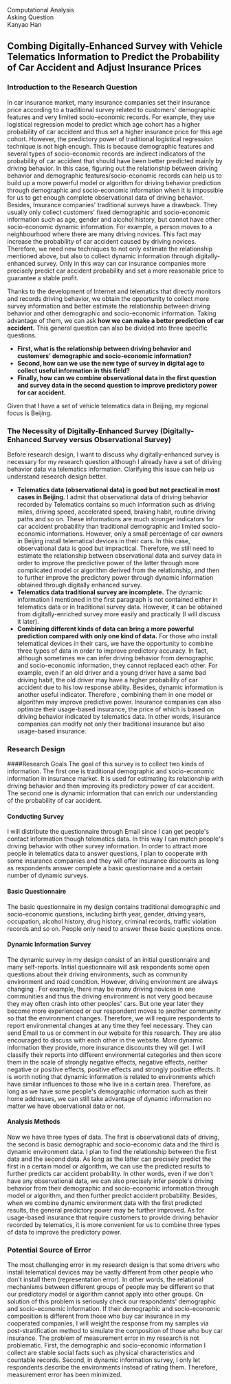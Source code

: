  
Computational Analysis      
Asking Question    
Kanyao Han



## Combing Digitally-Enhanced Survey with Vehicle Telematics Information to Predict the Probability of Car Accident and Adjust Insurance Prices

### Introduction to the Research Question

In car insurance market, many insurance companies set their insurance price according to a traditional survey related to customers' demographic features and very limited socio-economic records. For example, they use logistical regression model to predict which age cohort has a higher probability of car accident and thus set a higher insurance price for this age cohort. However, the predictory power of traditional logistical regression technique is not high enough. This is because demographic features and several types of socio-economic records are indirect indicators of the probability of car accident that should have been better predicted mainly by driving behavior. In this case, figuring out the relationship between driving behavior and demographic features/socio-economic records can help us to build up a  more powerful model or algorithm for driving behavior prediction through demographic and socio-economic information when it is impossible for us to get enough complete observational data of driving behavior. Besides, Insurance companies' traditional surveys have a drawback. They usually only collect customers' fixed demographic and socio-economic information such as age, gender and alcohol history, but cannot have other socio-economic dynamic information. For example, a person moves to a neighbourhood where there are many driving novices. This fact may increase the probability of car accident caused by driving novices. Therefore, we need new techniques to not only estimate the relationship mentioned above, but also to collect dynamic information through digitally-enhanced survey. Only in this way can car insurance companies more precisely predict car accident probability and set a more reasonable price to guarantee a stable profit.  

Thanks to the development of Internet and telematics that directly monitors and records driving behavior, we obtain the opportunity to collect more survey information and better estimate the relationship between driving behavior and other demographic and socio-economic information. Taking advantage of them, we can ask **how we can make a better prediction of car accident.** This general question can also be divided into three specific questions. 

- **First, what is the relationship between driving behavior and customers' demographic and socio-economic information?**   
- **Second, how can we use the new type of survey in digital age to collect useful information in this field?**   
-  **Finally, how can we combine observational data in the first question and survey data in the second question to improve predictory power for car accident.**      

Given that I have a set of vehicle telematics data in Beijing, my regional focus is Beijing.

### The Necessity of Digitally-Enhanced Survey (Digitally-Enhanced Survey versus Observational Survey)
Before research design, I want to discuss why digitally-enhanced survey is necessary for my research question although I already have a set of driving behavior data via telematics information.  Clarifying this issue can help us understand research design better.

- **Telematics data (observational data) is good but not practical in most cases in Beijing.** I admit that observational data of driving behavior recorded by Telematics contains so much information such as driving miles, driving speed, accelerated speed, braking habit, routine driving paths and so on. These informations are much stronger indicators for car accident probability than traditional demographic and limited socio-economic informations. However, only a small percentage of car owners in Beijing install telematical devices in their cars. In this case, observational data is good but impractical. Therefore, we still need to estimate the relationship between observational data and survey data in order to improve the predictive power of the latter through more complicated model or algorithm derived from the relationship, and then to further improve the predictory power through dynamic information obtained through digitally enhanced survey.        
- **Telematics data traditional survey are incomplete.** The dynamic information I mentioned in the first paragraph is not contained either in telematics data or in traditional survey data. However, it can be obtained from digitally-enriched survey more easily and practically (I will discuss it later).       
-  **Combining different kinds of data can bring a more powerful prediction compared with only one kind of data.** For those who install telematical devices in their cars, we have the opportunity to combine three types of data in order to improve predictory accuracy. In fact, although sometimes we can infer driving behavior from demographic and socio-economic information, they cannot replaced each other. For example, even if an old driver and a young driver have a same bad driving habit, the old driver may have a higher probability of car accident due to his low response ability. Besides, dynamic information is another useful indicator. Therefore , combining them in one model or algorithm may improve predictive power. Insurance companies can also optimize their usage-based insurance, the price of which is based on driving behavior indicated by telematics data. In other words, insurance companies can modify not only their traditional insurance but also usage-based insurance.       


### Research Design             
####Research Goals
The goal of this survey is to collect two kinds of information. The first one is traditional demographic and socio-economic information in insurance market. It is used for estimating its relationship with driving behavior and then improving its predictory power of car accident. The second one is dynamic information that can enrich our understanding of the probability of car accident. 

#### Conducting Survey
I will distribute the questionnaire through Email since I can get people's contact information though telematics data. In this way I can match people's driving behavior with other survey information. In order to attract more people in telematics data to answer questions, I plan to cooperate with some insurance companies and they will offer insurance discounts as long as respondents answer complete a basic questionnaire and a certain number of dynamic surveys.

#### Basic Questionnaire
The basic questionnaire in my design contains traditional demographic and socio-economic questions, including birth year, gender, driving years, occupation, alcohol history, drug history, criminal records, traffic violation records and so on. People only need to answer these basic questions once. 

#### Dynamic Information Survey  
The dynamic survey in my design consist of an initial questionnaire and many self-reports. Initial questionnaire will ask respondents some open questions about their driving environments, such as community environment and road condition. However, driving environment are always changing . For example, there may be many driving novices in one communities and thus the driving environment is not very good because they may often crash into other peoples' cars. But one year later they become more experienced or our respondent moves to another community so that the environment changes. Therefore, we will require respondents to report environmental changes at any time they feel necessary. They can send Email to us or comment in our website for this research. They are also encouraged to discuss with each other in the website. More dynamic information they provide, more insurance discounts they will get. I will classify their reports into different environmental categories and then score them in the scale of strongly negative effects, negative effects, neither negative or positive effects, positive effects and strongly positive effects. It is worth noting that dynamic information is related to environments which have similar influences to those who live in a certain area. Therefore, as long as we have some people's demographic information such as their home addresses, we can still take advantage of dynamic information no matter we have observational data or not. 

#### Analysis Methods
Now we have three types of data. The first is observational data of driving, the second is basic demographic and socio-economic data and the third is dynamic environment data. I plan to find the relationship between the first data and the second data. As long as the latter can precisely predict the first in a certain model or algorithm, we can use the predicted results to further predicts car accident probability. In other words, even if we don't have any observational data, we can also precisely infer people's driving behavior from their demographic and socio-economic information through model or algorithm, and then further predict accident probability.  Besides, when we combine dynamic environment data with the first predicted results, the general predictory power may be further improved. As for usage-based insurance that require customers to provide driving behavior recorded by telematics, it is more convenient for us to combine three types of data to improve the predictory power.

### Potential Source of Error   
The most challenging error in my research design is that some drivers who install telematical devices may be vastly different from other people who don't install them (representation error). In other words, the relational mechanisms between different groups of people may be different so that our predictory model or algorithm cannot apply into other groups. On solution of this problem is seriously check our respondents' demographic and socio-economic information. If their demographic and socio-economic composition is different from those who buy car insurance in my cooperated companies, I will weight the response from my samples via post-stratification method to simulate the composition of those who buy car insurance. The problem of measurement error in my research is not problematic. First, the demographic and socio-economic information I collect are stable social facts such as physical characteristics and countable records. Second, in dynamic information survey, I only let respondents describe the environments instead of rating them. Therefore, measurement error has been minimized. 
